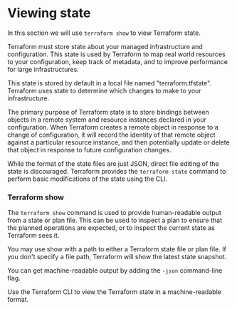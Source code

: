 # Viewing state

In this section we will use `terraform show` to view Terraform state.

<instruqt-video id="1r2NKPkscOc"></instruqt-video>

Terraform must store state about your managed infrastructure and configuration. 
This state is used by Terraform to map real world resources to your configuration, keep track of metadata, and to improve performance for large infrastructures.

This state is stored by default in a local file named "terraform.tfstate".
Terraform uses state to determine which changes to make to your infrastructure.

The primary purpose of Terraform state is to store bindings between objects in a remote system and resource instances declared in your configuration. 
When Terraform creates a remote object in response to a change of configuration, it will record the identity of that remote object against a particular resource instance, and then potentially update or delete that object in response to future configuration changes.

While the format of the state files are just JSON, direct file editing of the state is discouraged. 
Terraform provides the `terraform state` command to perform basic modifications of the state using the CLI.

### Terraform show

<instruqt-video id="CRBjDXbHdik"></instruqt-video>

The `terraform show` command is used to provide human-readable output from a state or plan file. 
This can be used to inspect a plan to ensure that the planned operations are expected, or to inspect the current state as Terraform sees it.

You may use show with a path to either a Terraform state file or plan file. 
If you don't specify a file path, Terraform will show the latest state snapshot.

You can get machine-readable output by adding the `-json` command-line flag.

<instruqt-task id="viewing_state">
  Use the Terraform CLI to view the Terraform state in a machine-readable format.
</instruqt-task>